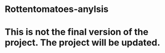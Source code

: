 # Rottentomatoes-anylsis


# This is not the final version of the project. The project will be updated.
